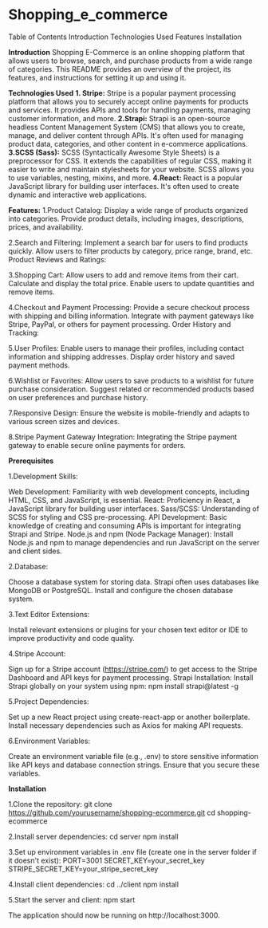# Shopping_e_commerce
Table of Contents
Introduction
Technologies Used
Features
Installation

**Introduction**
Shopping E-Commerce is an online shopping platform that allows users to browse, search, and purchase products from a wide range of categories. This README provides an overview of the project, its features, and instructions for setting it up and using it.

**Technologies Used**
**1. Stripe:**
Stripe is a popular payment processing platform that allows you to securely accept online payments for products and services. It provides APIs and tools for handling payments, managing customer information, and more.
**2.Strapi:**
Strapi is an open-source headless Content Management System (CMS) that allows you to create, manage, and deliver content through APIs. It's often used for managing product data, categories, and other content in e-commerce applications.
**3.SCSS (Sass):**
SCSS (Syntactically Awesome Style Sheets) is a preprocessor for CSS. It extends the capabilities of regular CSS, making it easier to write and maintain stylesheets for your website. SCSS allows you to use variables, nesting, mixins, and more.
**4.React:**
React is a popular JavaScript library for building user interfaces. It's often used to create dynamic and interactive web applications.

**Features:**
1.Product Catalog:
Display a wide range of products organized into categories.
Provide product details, including images, descriptions, prices, and availability.

2.Search and Filtering:
Implement a search bar for users to find products quickly.
Allow users to filter products by category, price range, brand, etc.
Product Reviews and Ratings:

3.Shopping Cart:
Allow users to add and remove items from their cart.
Calculate and display the total price.
Enable users to update quantities and remove items.

4.Checkout and Payment Processing:
Provide a secure checkout process with shipping and billing information.
Integrate with payment gateways like Stripe, PayPal, or others for payment processing.
Order History and Tracking:

5.User Profiles:
Enable users to manage their profiles, including contact information and shipping addresses.
Display order history and saved payment methods.

6.Wishlist or Favorites:
Allow users to save products to a wishlist for future purchase consideration.
Suggest related or recommended products based on user preferences and purchase history.

7.Responsive Design:
Ensure the website is mobile-friendly and adapts to various screen sizes and devices.

8.Stripe Payment Gateway Integration:
Integrating the Stripe payment gateway to enable secure online payments for orders.


**Prerequisites**

1.Development Skills:

Web Development: Familiarity with web development concepts, including HTML, CSS, and JavaScript, is essential.
React: Proficiency in React, a JavaScript library for building user interfaces.
Sass/SCSS: Understanding of SCSS for styling and CSS pre-processing.
API Development: Basic knowledge of creating and consuming APIs is important for integrating Strapi and Stripe.
Node.js and npm (Node Package Manager):
Install Node.js and npm to manage dependencies and run JavaScript on the server and client sides.

2.Database:

Choose a database system for storing data. Strapi often uses databases like MongoDB or PostgreSQL. Install and configure the chosen database system.

3.Text Editor Extensions:

Install relevant extensions or plugins for your chosen text editor or IDE to improve productivity and code quality.

4.Stripe Account:

Sign up for a Stripe account (https://stripe.com/) to get access to the Stripe Dashboard and API keys for payment processing.
Strapi Installation:
Install Strapi globally on your system using npm: npm install strapi@latest -g

5.Project Dependencies:

Set up a new React project using create-react-app or another boilerplate. Install necessary dependencies such as Axios for making API requests.

6.Environment Variables:

Create an environment variable file (e.g., .env) to store sensitive information like API keys and database connection strings. Ensure that you secure these variables.

**Installation**

1.Clone the repository:
git clone https://github.com/yourusername/shopping-ecommerce.git
cd shopping-ecommerce

2.Install server dependencies:
cd server
npm install

3.Set up environment variables in .env file (create one in the server folder if it doesn't exist):
PORT=3001
SECRET_KEY=your_secret_key
STRIPE_SECRET_KEY=your_stripe_secret_key

4.Install client dependencies:
cd ../client
npm install

5.Start the server and client:
npm start

The application should now be running on http://localhost:3000.
